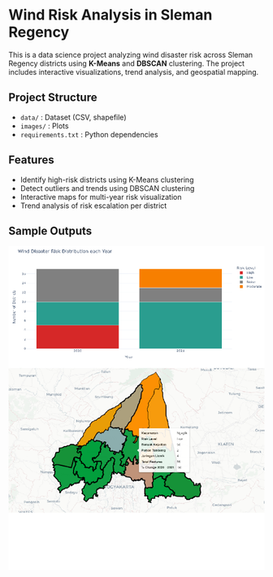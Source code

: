 # Wind Risk Analysis in Sleman Regency

This is a data science project analyzing wind disaster risk across Sleman Regency districts using **K-Means** and **DBSCAN** clustering. The project includes interactive visualizations, trend analysis, and geospatial mapping.

## Project Structure
- `data/` : Dataset (CSV, shapefile)
- `images/` : Plots
- `requirements.txt` : Python dependencies

## Features
- Identify high-risk districts using K-Means clustering
- Detect outliers and trends using DBSCAN clustering
- Interactive maps for multi-year risk visualization
- Trend analysis of risk escalation per district

## Sample Outputs
<img src=images/output.png width="600">
